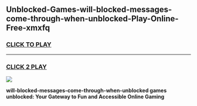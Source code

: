 
## Unblocked-Games-will-blocked-messages-come-through-when-unblocked-Play-Online-Free-xmxfq
<h3>
<a href="https://premium76.site?title=will-blocked-messages-come-through-when-unblocked&ref=26A">CLICK TO PLAY</a></h3>
<hr>

<h3>
<a href="https://premium76.site?title=will-blocked-messages-come-through-when-unblocked&ref=26A">CLICK 2 PLAY</a>
  
</h3>

<a href="https://premium76.site?title=will-blocked-messages-come-through-when-unblocked&ref=26A"><img src="https://clearcache.store/games.png"></a>


**will-blocked-messages-come-through-when-unblocked games unblocked: Your Gateway to Fun and Accessible Online Gaming**

